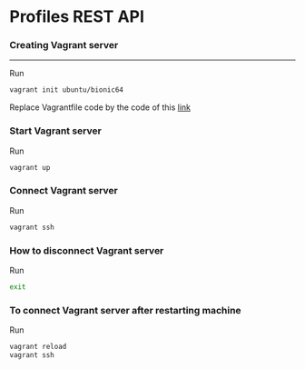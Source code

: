# Profiles REST API

### Creating Vagrant server

---

Run

```sh
vagrant init ubuntu/bionic64
```

Replace Vagrantfile code by the code of this [link](https://gist.github.com/LondonAppDev/199eef145a21587ea866b69d40d28682)

### Start Vagrant server

Run

```sh
vagrant up
```

### Connect Vagrant server

Run

```sh
vagrant ssh
```

### How to disconnect Vagrant server

Run

```sh
exit
```

### To connect Vagrant server after restarting machine

Run

```sh
vagrant reload
vagrant ssh
```
